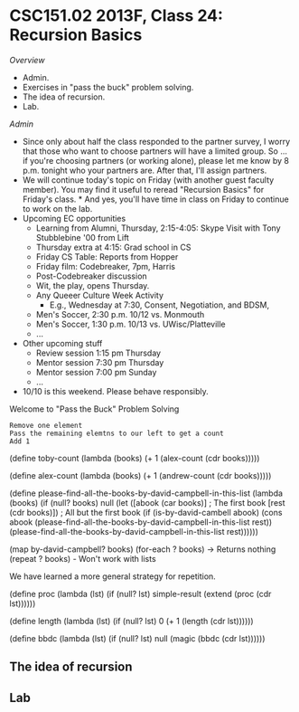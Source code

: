 CSC151.02 2013F, Class 24: Recursion Basics
===========================================

_Overview_

* Admin.
* Exercises in "pass the buck" problem solving.
* The idea of recursion.
* Lab.

_Admin_

* Since only about half the class responded to the partner survey, I worry
  that those who want to choose partners will have a limited group.  So ...
  if you're choosing partners (or working alone), please let me know by 
  8 p.m. tonight who your partners are.  After that, I'll assign
  partners.
* We will continue today's topic on Friday (with another guest faculty
  member).  You may find it useful to reread "Recursion Basics" for
  Friday's class.
      * And yes, you'll have time in class on Friday to continue
        to work on the lab.
* Upcoming EC opportunities
    * Learning from Alumni, Thursday, 2:15-4:05: Skype Visit with 
      Tony Stubblebine '00 from Lift
    * Thursday extra at 4:15: Grad school in CS
    * Friday CS Table: Reports from Hopper
    * Friday film: Codebreaker, 7pm, Harris
    * Post-Codebreaker discussion
    * Wit, the play, opens Thursday.
    * Any Queeer Culture Week Activity
       * E.g., Wednesday at 7:30, Consent, Negotiation, and BDSM,
    * Men's Soccer, 2:30 p.m. 10/12 vs. Monmouth
    * Men's Soccer, 1:30 p.m. 10/13 vs. UWisc/Platteville
    * ...
* Other upcoming stuff
    * Review session 1:15 pm Thursday
    * Mentor session 7:30 pm Thursday
    * Mentor session 7:00 pm Sunday
    * ...
* 10/10 is this weekend.  Please behave responsibly.

Welcome to "Pass the Buck" Problem Solving

    Remove one element
    Pass the remaining elemtns to our left to get a count
    Add 1

(define toby-count
  (lambda (books)
    (+ 1 (alex-count (cdr books)))))

(define alex-count
  (lambda (books)
    (+ 1 (andrew-count (cdr books)))))

(define please-find-all-the-books-by-david-campbell-in-this-list
  (lambda (books)
    (if (null? books)
        null
        (let ([abook (car books)] ; The first book
              [rest (cdr books)]) ; All but the first book
         (if (is-by-david-cambell abook)
             (cons abook
                   (please-find-all-the-books-by-david-campbell-in-this-list rest))
             (please-find-all-the-books-by-david-campbell-in-this-list rest))))))

(map by-david-campbell? books)
(for-each ? books) -> Returns nothing
(repeat ? books) - Won't work with lists

We have learned a more general strategy for repetition.

(define proc
  (lambda (lst)
    (if (null? lst)
        simple-result
        (extend (proc (cdr lst))))))

(define length
  (lambda (lst)
    (if (null? lst)
        0
        (+ 1 (length (cdr lst))))))

(define bbdc
  (lambda (lst)
    (if (null? lst)
        null
        (magic (bbdc (cdr lst))))))

The idea of recursion
---------------------

Lab
---

